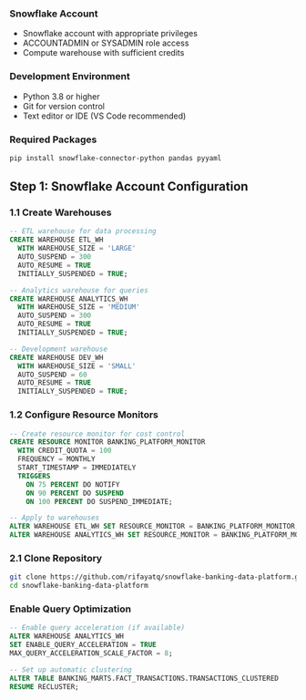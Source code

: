 ### Snowflake Account
- Snowflake account with appropriate privileges
- ACCOUNTADMIN or SYSADMIN role access
- Compute warehouse with sufficient credits

### Development Environment
- Python 3.8 or higher
- Git for version control
- Text editor or IDE (VS Code recommended)

### Required Packages
```bash
pip install snowflake-connector-python pandas pyyaml
```

## Step 1: Snowflake Account Configuration

### 1.1 Create Warehouses
```sql
-- ETL warehouse for data processing
CREATE WAREHOUSE ETL_WH 
  WITH WAREHOUSE_SIZE = 'LARGE'
  AUTO_SUSPEND = 300
  AUTO_RESUME = TRUE
  INITIALLY_SUSPENDED = TRUE;

-- Analytics warehouse for queries
CREATE WAREHOUSE ANALYTICS_WH
  WITH WAREHOUSE_SIZE = 'MEDIUM'
  AUTO_SUSPEND = 300
  AUTO_RESUME = TRUE
  INITIALLY_SUSPENDED = TRUE;

-- Development warehouse
CREATE WAREHOUSE DEV_WH
  WITH WAREHOUSE_SIZE = 'SMALL'
  AUTO_SUSPEND = 60
  AUTO_RESUME = TRUE
  INITIALLY_SUSPENDED = TRUE;
```
### 1.2 Configure Resource Monitors
```sql
-- Create resource monitor for cost control
CREATE RESOURCE MONITOR BANKING_PLATFORM_MONITOR
  WITH CREDIT_QUOTA = 100
  FREQUENCY = MONTHLY
  START_TIMESTAMP = IMMEDIATELY
  TRIGGERS
    ON 75 PERCENT DO NOTIFY
    ON 90 PERCENT DO SUSPEND
    ON 100 PERCENT DO SUSPEND_IMMEDIATE;

-- Apply to warehouses
ALTER WAREHOUSE ETL_WH SET RESOURCE_MONITOR = BANKING_PLATFORM_MONITOR;
ALTER WAREHOUSE ANALYTICS_WH SET RESOURCE_MONITOR = BANKING_PLATFORM_MONITOR;
```

### 2.1 Clone Repository
```bash
git clone https://github.com/rifayatq/snowflake-banking-data-platform.git
cd snowflake-banking-data-platform
```

### Enable Query Optimization
```sql
-- Enable query acceleration (if available)
ALTER WAREHOUSE ANALYTICS_WH 
SET ENABLE_QUERY_ACCELERATION = TRUE
MAX_QUERY_ACCELERATION_SCALE_FACTOR = 8;

-- Set up automatic clustering
ALTER TABLE BANKING_MARTS.FACT_TRANSACTIONS.TRANSACTIONS_CLUSTERED
RESUME RECLUSTER;
```